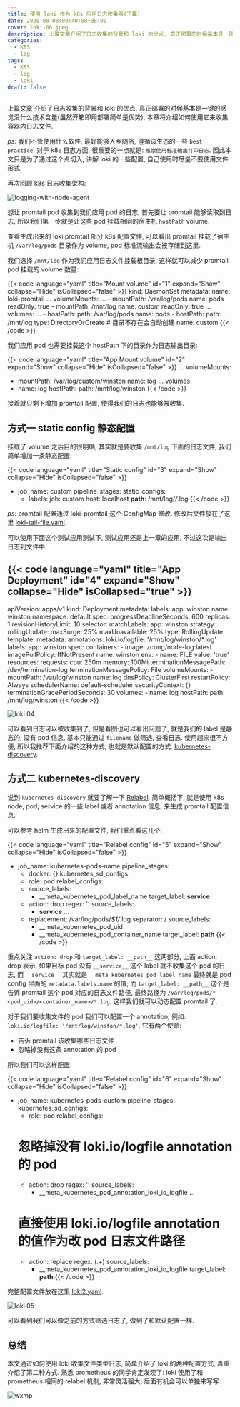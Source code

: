 ```yaml
---
title: 使用 loki 作为 k8s 应用日志收集器(下篇)
date: 2020-08-08T00:40:58+08:00
cover: loki-06.jpeg
description: 上篇文章介绍了日志收集的背景和 loki 的优点, 真正部署的时候基本是一键的(开箱即用部署简单确实是优势)感觉没什么技术含量, 本章将介绍如何使用它来收集容器内日志文件.
categories:
  - K8S
  - log
tags:
  - K8S
  - log
  - loki
draft: false
---
```


[上篇文章](/post/2020-07-27-use_loki_as_k8s_log_collector) 介绍了日志收集的背景和 loki 的优点, 真正部署的时候基本是一键的感觉没什么技术含量(虽然开箱即用部署简单是优势), 本章将介绍如何使用它来收集容器内日志文件.

<!--more-->

_ps:_ 我们不管使用什么软件, 最好能够入乡随俗, 遵循该生态的一些 `best practice`. 对于 k8s 日志方面, 很重要的一点就是: `推崇使用标准输出打印日志`. 因此本文只是为了通过这个点切入, 讲解 loki 的一些配置, 自己使用时尽量不要使用文件形式.

再次回顾 k8s 日志收集架构:

![logging-with-node-agent](/logging-with-node-agent.png)

想让 promtail pod 收集到我们应用 pod 的日志, 首先要让 promtail 能够读取到日志, 所以我们第一步就是让这些 pod 挂载相同的宿主机 `hostPath` volume.

查看生成出来的 loki promtail 部分 k8s 配置文件, 可以看出 promtail 挂载了宿主机 `/var/log/pods` 目录作为 volume, pod 标准流输出会被存储到这里.

我们选择 `/mnt/log` 作为我们应用日志文件挂载根目录, 这样就可以减少 promtail pod 挂载的 volume 数量:

<!-- prettier-ignore-start -->
{{< code language="yaml" title="Mount volume" id="1" expand="Show" collapse="Hide" isCollapsed="false" >}}
kind: DaemonSet
metadata:
  name: loki-promtail
  ...
  volumeMounts:
    ...
    - mountPath: /var/log/pods
      name: pods
      readOnly: true
    - mountPath: /mnt/log
      name: custom
      readOnly: true
  ...
  volumes:
    ...
    - hostPath:
        path: /var/log/pods
      name: pods
    - hostPath:
        path: /mnt/log
        type: DirectoryOrCreate # 目录不存在会自动创建
      name: custom
{{< /code >}}
<!-- prettier-ignore-end -->

我们应用 pod 也需要挂载这个 hostPath 下的目录作为日志输出目录:

<!-- prettier-ignore-start -->
{{< code language="yaml" title="App Mount volume" id="2" expand="Show" collapse="Hide" isCollapsed="false" >}}
...
volumeMounts:
  - mountPath: /var/log/custom/winston
    name: log
...
volumes:
  - name: log
    hostPath:
        path: /mnt/log/winston
{{< /code >}}
<!-- prettier-ignore-end -->

接着就只剩下增加 promtail 配置, 使得我们的日志也能够被收集.

## 方式一 static config 静态配置

挂载了 volume 之后目的很明确, 其实就是要收集 `/mnt/log` 下面的日志文件, 我们简单增加一条静态配置:

<!-- prettier-ignore-start -->
{{< code language="yaml" title="Static config" id="3" expand="Show" collapse="Hide" isCollapsed="false" >}}
- job_name: custom
  pipeline_stages:
  static_configs:
  - labels:
      job: custom
      host: localhost
      __path__: /mnt/log/*/*.log
{{< /code >}}
<!-- prettier-ignore-end -->

_ps:_ promtail 配置通过 loki-promtail 这个 ConfigMap 修改. 修改后文件放在了这里 [loki-tail-file.yaml](https://gist.githubusercontent.com/zcong1993/2ed197b97a3286dd958e4c8cfd81e5ea/raw/8604910e8b6f56ff3ad13204db133420ffe01c8e/loki-tail-file.yaml).

可以使用下面这个测试应用测试下, 测试应用还是上一章的应用, 不过这次是输出日志到文件中.

<!-- prettier-ignore-start -->
{{< code language="yaml" title="App Deployment" id="4" expand="Show" collapse="Hide" isCollapsed="true" >}}
---
apiVersion: apps/v1
kind: Deployment
metadata:
  labels:
    app: winston
  name: winston
  namespace: default
spec:
  progressDeadlineSeconds: 600
  replicas: 1
  revisionHistoryLimit: 10
  selector:
    matchLabels:
      app: winston
  strategy:
    rollingUpdate:
      maxSurge: 25%
      maxUnavailable: 25%
    type: RollingUpdate
  template:
    metadata:
      annotations:
        loki.io/logfile: '/mnt/log/winston/*.log'
      labels:
        app: winston
    spec:
      containers:
        - image: zcong/node-log:latest
          imagePullPolicy: IfNotPresent
          name: winston
          env:
            - name: FILE
              value: 'true'
          resources:
            requests:
              cpu: 250m
              memory: 100Mi
          terminationMessagePath: /dev/termination-log
          terminationMessagePolicy: File
          volumeMounts:
            - mountPath: /var/log/winston
              name: log
      dnsPolicy: ClusterFirst
      restartPolicy: Always
      schedulerName: default-scheduler
      securityContext: {}
      terminationGracePeriodSeconds: 30
      volumes:
        - name: log
          hostPath:
              path: /mnt/log/winston
{{< /code >}}
<!-- prettier-ignore-end -->

![loki 04](/loki-04.png)

可以看到日志可以被收集到了, 但是看图也可以看出问题了, 就是我们的 label 是静态的, 没有 pod 信息, 基本只能通过 `filename` 做筛选, 查看日志. 使用起来很不方便, 所以我推荐下面介绍的这种方式, 也就是默认配置的方式: [kubernetes-discovery](https://github.com/grafana/loki/blob/master/docs/sources/clients/promtail/scraping.md#kubernetes-discovery).

## 方式二 kubernetes-discovery

说到 `kubernetes-discovery` 就要了解一下 [Relabel](https://github.com/grafana/loki/blob/master/docs/sources/clients/promtail/scraping.md#relabeling). 简单概括下, 就是使用 k8s node, pod, service 的一些 label 或者 annotation 信息, 来生成 promtail 配置信息.

可以参考 helm 生成出来的配置文件, 我们重点看这几个:

<!-- prettier-ignore-start -->
{{< code language="yaml" title="Relabel config" id="5" expand="Show" collapse="Hide" isCollapsed="false" >}}
- job_name: kubernetes-pods-name
  pipeline_stages:
    - docker: {}
  kubernetes_sd_configs:
  - role: pod
  relabel_configs:
  - source_labels:
    - __meta_kubernetes_pod_label_name
    target_label: __service__
  - action: drop
    regex: ''
    source_labels:
    - __service__
  ...
  - replacement: /var/log/pods/*$1/*.log
    separator: /
    source_labels:
    - __meta_kubernetes_pod_uid
    - __meta_kubernetes_pod_container_name
    target_label: __path__
{{< /code >}}
<!-- prettier-ignore-end -->

重点关注 `action: drop` 和 `target_label: __path__` 这两部分, 上面 action: drop 表示, 如果目标 pod 没有 `__service__` 这个 label 就不收集这个 pod 的日志, 而 `__service__` 其实就是 `__meta_kubernetes_pod_label_name` 最终就是 pod config 里面的 `metadata.labels.name` 的值; 而 `target_label: __path__` 这个是告诉 promtail 这个 pod 对应的日志文件路径, 最终路径为 `/var/log/pods/*<pod_uid>/<container_name>/*.log`. 这样我们就可以动态配置 promtail 了.

对于我们要收集文件的 pod 我们可以配置一个 annotation, 例如: `loki.io/logfile: '/mnt/log/winston/*.log'`, 它有两个使命:

- 告诉 promtail 该收集哪些日志文件
- 忽略掉没有这条 annotation 的 pod

所以我们可以这样配置:

<!-- prettier-ignore-start -->
{{< code language="yaml" title="Relabel config" id="6" expand="Show" collapse="Hide" isCollapsed="false" >}}
- job_name: kubernetes-pods-custom
  pipeline_stages:
  kubernetes_sd_configs:
  - role: pod
    relabel_configs:
  # 忽略掉没有 loki.io/logfile annotation 的 pod
  - action: drop
    regex: ''
    source_labels:
    - __meta_kubernetes_pod_annotation_loki_io_logfile
      ...
  # 直接使用 loki.io/logfile annotation 的值作为改 pod 日志文件路径
  - action: replace
    regex: (.+)
    source_labels:
    - __meta_kubernetes_pod_annotation_loki_io_logfile
    target_label: __path__
{{< /code >}}
<!-- prettier-ignore-end -->

完整配置文件放在这里 [loki2.yaml](https://gist.githubusercontent.com/zcong1993/2ed197b97a3286dd958e4c8cfd81e5ea/raw/2c8504b5f1e3aecf9c874c637be1d5c774c936a3/loki2.yaml).

![loki 05](/loki-05.png)

可以看到我们可以像之前的方式筛选日志了, 做到了和默认配置一样.

## 总结

本文通过如何使用 loki 收集文件类型日志, 简单介绍了 loki 的两种配置方式, 着重介绍了第二种方式. 熟悉 prometheus 的同学肯定发现了: loki 使用了和 prometheus 相同的 relabel 机制, 非常灵活强大, 后面有机会可以单独来写写.

![wxmp](/wxmp_tiny.png)
